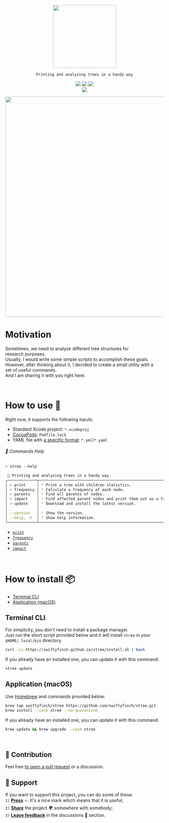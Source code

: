 <div align="center">
  <br />
  <picture>
    <source media="(prefers-color-scheme: dark)" srcset="https://github.com/swiftyfinch/xtree/assets/64660122/f05e9f11-8876-49bd-90b4-ab8c89ead850" width=200>
    <source media="(prefers-color-scheme: light)" srcset="https://github.com/swiftyfinch/xtree/assets/64660122/972080ab-e35d-47d9-816d-264aff4770dd" width=200>
    <img src="https://user-images.githubusercontent.com/25423296/163456779-a8556205-d0a5-45e2-ac17-42d089e3c3f8.png">
  </picture>
  <p><code>Printing and analyzing trees in a handy way</code></p>
  <p align="center">
    <a href="https://swiftpackageindex.com/swiftyfinch/xtree"><img src="https://img.shields.io/endpoint?url=https%3A%2F%2Fswiftpackageindex.com%2Fapi%2Fpackages%2Fswiftyfinch%2Fxtree%2Fbadge%3Ftype%3Dplatforms" /></a>
    <a href="https://swiftpackageindex.com/swiftyfinch/xtree"><img src="https://img.shields.io/endpoint?url=https%3A%2F%2Fswiftpackageindex.com%2Fapi%2Fpackages%2Fswiftyfinch%2Fxtree%2Fbadge%3Ftype%3Dswift-versions" /></a>
    <img src="https://komarev.com/ghpvc/?username=swiftyfinch-xtree&label=Views&format=true&base=0" />
    <br />
    <img src="https://img.shields.io/badge/Press_★_to_pay_respects-fff?logo=github&logoColor=black" />
  </p>
  
  <img src="https://github.com/swiftyfinch/xtree/assets/64660122/8592bd64-20c8-4080-9d11-8d98c1ab16e7" width=700>
</div>

# Motivation

Sometimes, we need to analyze different tree structures for research purposes.\
Usually, I would write some simple scripts to accomplish these goals.\
However, after thinking about it, I decided to create a small utility with a set of useful commands.\
And I am sharing it with you right here.

<br>

# How to use 🌳

Right now, it supports the following inputs:
- Standard Xcode project: `*.xcodeproj`
- [CocoaPods](https://cocoapods.org): `Podfile.lock`
- YAML file with [a specific format](docs/inputs/yaml.md): `*.yml`/`*.yaml`

###### 📖 Commands Help
```sh
> xtree --help

 🌳 Printing and analyzing trees in a handy way.
╭─────────────┬────────────────────────────────────────────────────────────╮
│ > print     │ * Print a tree with children statistics.                   │
│ > frequency │ * Calculate a frequency of each node.                      │
│ > parents   │ * Find all parents of nodes.                               │
│ > impact    │ * Find affected parent nodes and print them out as a tree. │
│ > update    │ * Download and install the latest version.                 │
│             │                                                            │
│ --version   │ * Show the version.                                        │
│ --help, -h  │ * Show help information.                                   │
╰─────────────┴────────────────────────────────────────────────────────────╯
```
- [`print`](docs/commands-help/print.md)
- [`frequency`](docs/commands-help/frequency.md)
- [`parents`](docs/commands-help/parents.md)
- [`impact`](docs/commands-help/impact.md)

<br>

# How to install 📦

- [Terminal CLI](#terminal-cli)
- [Application (macOS)](#application-macos)

## Terminal CLI

For simplicity, you don't need to install a package manager.\
Just run the short script provided below and it will install `xtree` in your `$HOME/.local/bin` directory.
```sh
curl -Ls https://swiftyfinch.github.io/xtree/install.sh | bash
```

If you already have an installed one, you can update it with this command:
```sh
xtree update
```

## Application (macOS)

Use [Homebrew](https://brew.sh) and commands provided below:
```sh
brew tap swiftyfinch/xtree https://github.com/swiftyfinch/xtree.git
brew install --cask xtree --no-quarantine
```

If you already have an installed one, you can update it with this command:
```sh
brew update && brew upgrade --cask xtree
```

<br>

## 🤝 Contribution

Feel free [to open a pull request](https://github.com/swiftyfinch/xtree/contribute) or a discussion.

## 📮 Support

If you want to support this project, you can do some of these:\
`1)` <ins><b>Press</b></ins> ⭐️. It's a nice mark which means that it is useful;\
`2)` <ins><b>Share</b></ins> the project 🌍 somewhere with somebody;\
`3)` <ins><b>Leave feedback</b></ins> in the discussions 💬 section.
